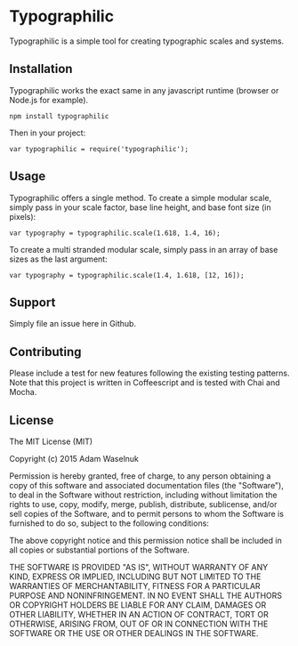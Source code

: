 # Typographilic

Typographilic is a simple tool for creating typographic scales and systems.

## Installation

Typographilic works the exact same in any javascript runtime (browser or Node.js for example).

    npm install typographilic

Then in your project:

    var typographilic = require('typographilic');

## Usage

Typographilic offers a single method.
To create a simple modular scale, simply pass in your scale factor, base line height, and base font size (in pixels):

    var typography = typographilic.scale(1.618, 1.4, 16);

To create a multi stranded modular scale, simply pass in an array of base sizes as the last argument:

    var typography = typographilic.scale(1.4, 1.618, [12, 16]);

## Support

Simply file an issue here in Github.

## Contributing

Please include a test for new features following the existing testing patterns.
Note that this project is written in Coffeescript and is tested with Chai and Mocha.

## License

The MIT License (MIT)

Copyright (c) 2015 Adam Waselnuk

Permission is hereby granted, free of charge, to any person obtaining a copy
of this software and associated documentation files (the "Software"), to deal
in the Software without restriction, including without limitation the rights
to use, copy, modify, merge, publish, distribute, sublicense, and/or sell
copies of the Software, and to permit persons to whom the Software is
furnished to do so, subject to the following conditions:

The above copyright notice and this permission notice shall be included in
all copies or substantial portions of the Software.

THE SOFTWARE IS PROVIDED "AS IS", WITHOUT WARRANTY OF ANY KIND, EXPRESS OR
IMPLIED, INCLUDING BUT NOT LIMITED TO THE WARRANTIES OF MERCHANTABILITY,
FITNESS FOR A PARTICULAR PURPOSE AND NONINFRINGEMENT. IN NO EVENT SHALL THE
AUTHORS OR COPYRIGHT HOLDERS BE LIABLE FOR ANY CLAIM, DAMAGES OR OTHER
LIABILITY, WHETHER IN AN ACTION OF CONTRACT, TORT OR OTHERWISE, ARISING FROM,
OUT OF OR IN CONNECTION WITH THE SOFTWARE OR THE USE OR OTHER DEALINGS IN
THE SOFTWARE.
